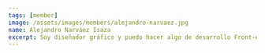 ```yaml
---
tags: [member]
image: /assets/images/members/alejandro-narvaez.jpg
name: Alejandro Narváez Isaza
excerpt: Soy diseñador gráfico y puedo hacer algo de desarrollo Front-end. Hace cinco años me preguntaba cuántos animales necesitábamos matar para alimentar a tantas personas y cuando hablé de eso con un amigo, mi amigo me recomendó ver Cowspiracy. Me hice vegano buscando reducir mi impacto ambiental y más adelante me di cuenta del horror de las industrias de explotación animal. Mi posición dentro del veganismo es abolicionista e interseccional.
---
```

